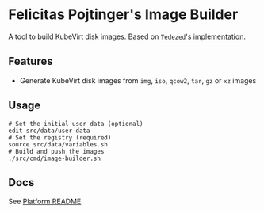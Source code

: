 # Felicitas Pojtinger's Image Builder

A tool to build KubeVirt disk images. Based on [`Tedezed`'s implementation](https://github.com/Tedezed/kubevirt-images-generator).

## Features

- Generate KubeVirt disk images from `img`, `iso`, `qcow2`, `tar`, `gz` or `xz` images

## Usage

```
# Set the initial user data (optional)
edit src/data/user-data
# Set the registry (required)
source src/data/variables.sh
# Build and push the images
./src/cmd/image-builder.sh
```

## Docs

See [Platform README](../../README.md).
